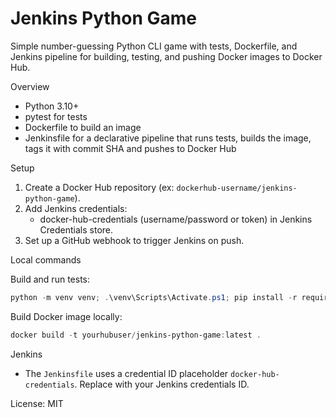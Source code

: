 # Jenkins Python Game

Simple number-guessing Python CLI game with tests, Dockerfile, and Jenkins pipeline for building, testing, and pushing Docker images to Docker Hub.

Overview
- Python 3.10+
- pytest for tests
- Dockerfile to build an image
- Jenkinsfile for a declarative pipeline that runs tests, builds the image, tags it with commit SHA and pushes to Docker Hub

Setup
1. Create a Docker Hub repository (ex: `dockerhub-username/jenkins-python-game`).
2. Add Jenkins credentials:
   - docker-hub-credentials (username/password or token) in Jenkins Credentials store.
3. Set up a GitHub webhook to trigger Jenkins on push.

Local commands

Build and run tests:

```powershell
python -m venv venv; .\venv\Scripts\Activate.ps1; pip install -r requirements.txt; pytest -q
```

Build Docker image locally:

```powershell
docker build -t yourhubuser/jenkins-python-game:latest .
```

Jenkins
- The `Jenkinsfile` uses a credential ID placeholder `docker-hub-credentials`. Replace with your Jenkins credentials ID.

License: MIT
